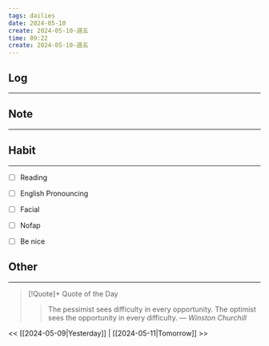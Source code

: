 ```yaml
---
tags: dailies  
date: 2024-05-10
create: 2024-05-10-週五
time: 09:22
create: 2024-05-10-週五
---
```


## Log
---


## Note
---


## Habit
---
- [ ] Reading
- [ ] English Pronouncing
- [ ] Facial
- [ ] Nofap
- [ ] Be nice


## Other
---

> [!Quote]+ Quote of the Day
> > The pessimist sees difficulty in every opportunity. The optimist sees the opportunity in every difficulty.
> — <cite>Winston Churchill</cite>

<< [[2024-05-09|Yesterday]] | [[2024-05-11|Tomorrow]] >>